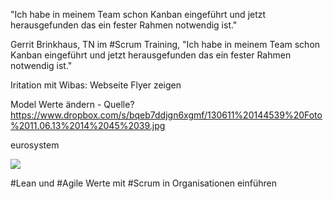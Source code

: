 <span style="color:#000ff;">"Ich habe in meinem Team schon Kanban eingeführt und jetzt herausgefunden das ein fester Rahmen notwendig ist."</span>

<span style="color:#000ff;">Gerrit Brinkhaus, TN im #Scrum Training, "Ich habe in meinem Team schon Kanban eingeführt und jetzt herausgefunden das ein fester Rahmen notwendig ist."</span>

<span style="color:#000ff;">Iritation mit Wibas:</span>
<span style="color:#000ff;">Webseite Flyer zeigen</span>

<span style="color:#000ff;">Model Werte ändern - Quelle?</span>
<a href="https://www.dropbox.com/s/bqeb7ddjgn6xgmf/130611%20144539%20Foto%2011.06.13%2014%2045%2039.jpg" rel="noopener" class="external-link" target="_blank" style="color:#00e9ff;"><u>https://www.dropbox.com/s/bqeb7ddjgn6xgmf/130611%20144539%20Foto%2011.06.13%2014%2045%2039.jpg</u></a>

<span style="color:#000ff;">eurosystem</span>

![](Evernote%20Camera%20Roll%2020130612%20085425.png)



<span style="color:#000ff;">#Lean und #Agile Werte mit #Scrum in Organisationen einführen</span>
